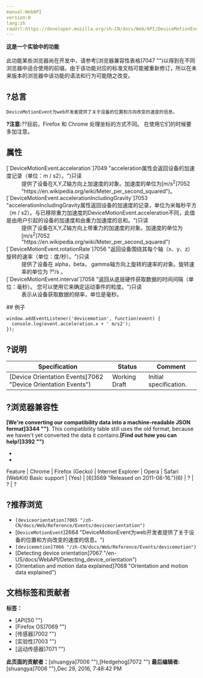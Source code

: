 ```yaml
---
manual:WebAPI
version:0
lang:zh
rawUrl:https://developer.mozilla.org/zh-CN/docs/Web/API/DeviceMotionEvent#Browser_compatibility
---
```






**这是一个实验中的功能**<br></br>此功能某些浏览器尚在开发中，请参考[浏览器兼容性表格]7047 "")以得到在不同浏览器中适合使用的前缀。由于该功能对应的标准文档可能被重新修订，所以在未来版本的浏览器中该功能的语法和行为可能随之改变。



## ?总言<a name="总言"></a>


`DeviceMotionEvent为web开发者提供了关于设备的位置和方向改变的速度的信息。`



**?注意:**??目前，Firefox 和 Chrome 处理坐标的方式不同。 在使用它们的时候要多加注意。



## 属性<a name="属性"></a>
<dl><dt id=''>[`DeviceMotionEvent.acceleration`]7049 "acceleration属性会返回设备的加速度记录（单位：m / s2）。")只读</dt><dd>提供了设备在X,Y,Z轴方向上加速度的对象。加速度的单位为[m/s<sup>2</sup>]7052 "https://en.wikipedia.org/wiki/Meter_per_second_squared")。</dd><dt id=''>[`DeviceMotionEvent.accelerationIncludingGravity`]7053 "accelerationIncludingGravity属性返回设备的加速度的记录，单位为米每秒平方（m / s2）。与已移除重力加速度的DeviceMotionEvent.acceleration不同，此值是由用户引起的设备的加速度和由重力加速度的总和。")只读</dt><dd>提供了设备在X,Y,Z轴方向上带重力的加速度的对象。加速度的单位为[m/s<sup>2</sup>]7052 "https://en.wikipedia.org/wiki/Meter_per_second_squared")</dd><dt id=''>[`DeviceMotionEvent.rotationRate`]7056 "返回设备围绕其每个轴（x、y、z）旋转的速率（单位：度/秒）。")只读</dt><dd>提供了设备在 alpha，beta， gamma轴方向上旋转的速率的对象。旋转速率的单位为 ?°/s 。</dd><dt id=''>[`DeviceMotionEvent.interval`]7058 "返回从底层硬件获取数据的时间间隔（单位：毫秒）。 您可以使用它来确定运动事件的粒度。")只读</dt><dd>表示从设备获取数据的频率，单位是毫秒。</dd></dl>
## 例子<a name="例子"></a>

```
window.addEventListener('devicemotion', function(event) {
  console.log(event.acceleration.x + ' m/s2');
});
```

## ?说明<a name="说明"></a>
Specification | Status | Comment 
 ---  |  ---  |  ---  | 
[Device Orientation Events]7062 "Device Orientation Events") | Working Draft | Initial specification. 


## ?浏览器兼容性<a name="浏览器兼容性"></a>


**[We&#39;re converting our compatibility data into a machine-readable JSON format]3344 "")**. This compatibility table still uses the old format, because we haven&#39;t yet converted the data it contains.**[Find out how you can help!]3392 "")**


* 
* 
Feature | Chrome | Firefox (Gecko) | Internet Explorer | Opera | Safari (WebKit) 
Basic support | (Yes) | [6]3569 "Released on 2011-08-16.")(6) | ? | ? | ? 




## ?推荐浏览<a name="推荐浏览"></a>

* `[deviceorientation]7065 "/zh-CN/docs/Web/Reference/Events/deviceorientation")`
* [`DeviceMotionEvent`]2664 "DeviceMotionEvent为web开发者提供了关于设备的位置和方向改变的速度的信息。")
* `[devicemotion]7066 "/zh-CN/docs/Web/Reference/Events/devicemotion")`
* [Detecting device orientation]7067 "/en-US/docs/WebAPI/Detecting_device_orientation")
* [Orientation and motion data explained]7068 "Orientation and motion data explained")



## 文档标签和贡献者
**标签：**
* [API]50 "")
* [Firefox OS]7069 "")
* [传感器]7002 "")
* [实验性]7003 "")
* [运动传感器]7071 "")

**此页面的贡献者：**[shuangya]7006 ""),[Hedgehog]7072 "")
**最后编辑者:**[shuangya]7006 ""),<time>Dec 29, 2016, 7:48:42 PM</time>


